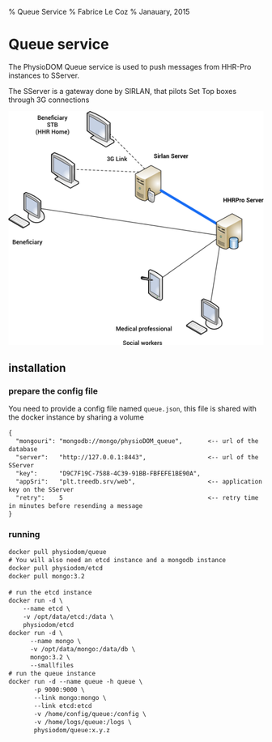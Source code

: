 % Queue Service
% Fabrice Le Coz
% Janauary, 2015

# Queue service

The PhysioDOM Queue service is used to push messages from HHR-Pro instances to SServer.

The SServer is a gateway done by SIRLAN, that pilots Set Top boxes through 3G connections

![](Global.png)

## installation

### prepare the config file

You need to provide a config file named `queue.json`, this file is shared with the
docker instance by sharing a volume

    {
      "mongouri": "mongodb://mongo/physioDOM_queue",       <-- url of the database
      "server":   "http://127.0.0.1:8443",                 <-- url of the SServer
      "key":      "D9C7F19C-7588-4C39-91BB-FBFEFE1BE90A",  
      "appSri":   "plt.treedb.srv/web",                    <-- application key on the SServer
      "retry":    5                                        <-- retry time in minutes before resending a message
    }

### running

    docker pull physiodom/queue
    # You will also need an etcd instance and a mongodb instance
    docker pull physiodom/etcd
    docker pull mongo:3.2
    
    # run the etcd instance
    docker run -d \
        --name etcd \
        -v /opt/data/etcd:/data \
        physiodom/etcd
    docker run -d \
          --name mongo \
          -v /opt/data/mongo:/data/db \
          mongo:3.2 \
          --smallfiles
    # run the queue instance
    docker run -d --name queue -h queue \
           -p 9000:9000 \
           --link mongo:mongo \
           --link etcd:etcd
           -v /home/config/queue:/config \
           -v /home/logs/queue:/logs \
           physiodom/queue:x.y.z